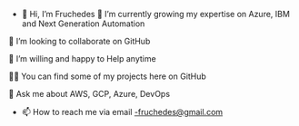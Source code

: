 - 👋 Hi, I’m Fruchedes
🌱 I’m currently growing my expertise on Azure, IBM and Next Generation Automation

👯 I’m looking to collaborate on GitHub

🤝 I’m willing and happy to Help anytime

👨‍💻 You can find some of my projects here on GitHub

💬 Ask me about AWS, GCP, Azure, DevOps
- 📫 How to reach me via email -fruchedes@gmail.com

<!---
Fruchedes/Fruchedes is a ✨ special ✨ repository because its `README.md` (this file) appears on your GitHub profile.
You can click the Preview link to take a look at your changes.
--->
